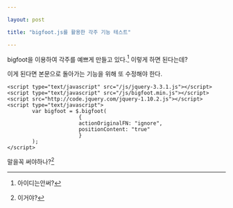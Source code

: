 ```yaml
---

layout: post

title: "bigfoot.js를 활용한 각주 기능 테스트"

---
```


bigfoot을 이용하여 각주를 예쁘게 만들고 있다.[^1] 이렇게 하면 된다는데?

이게 된다면 본문으로 돌아가는 기능을 위해 또 수정해야 한다.

```
<script type="text/javascript" src="/js/jquery-3.3.1.js"></script>
<script type="text/javascript" src="/js/bigfoot.min.js"></script>
<script src="http://code.jquery.com/jquery-1.10.2.js"></script>
<script type="text/javascript">
        var bigfoot = $.bigfoot(
                       {
                       actionOriginalFN: "ignore",
                       positionContent: "true"
                       }
        );
</script>
```

말을꼭 써야하나?[^eng]

[^1]: 아이디는안써?
[^eng]: 이거야?